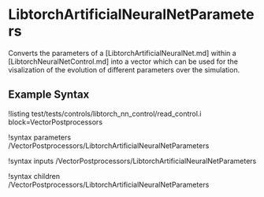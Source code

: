 # LibtorchArtificialNeuralNetParameters

Converts the parameters of a [LibtorchArtificialNeuralNet.md] within a [LibtorchNeuralNetControl.md]
into a vector which can be used for the visalization of the evolution of different parameters over the
simulation.

## Example Syntax

!listing test/tests/controls/libtorch_nn_control/read_control.i block=VectorPostprocessors

!syntax parameters /VectorPostprocessors/LibtorchArtificialNeuralNetParameters

!syntax inputs /VectorPostprocessors/LibtorchArtificialNeuralNetParameters

!syntax children /VectorPostprocessors/LibtorchArtificialNeuralNetParameters

